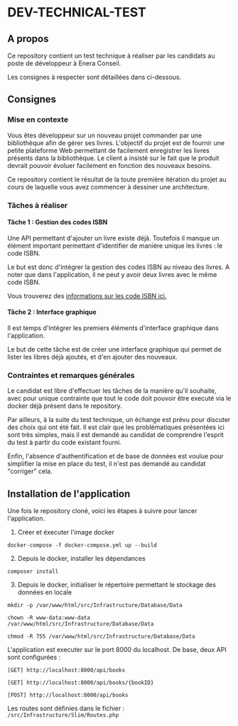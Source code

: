 # DEV-TECHNICAL-TEST

## A propos
Ce repository contient un test technique à réaliser par les candidats au poste de développeur à Enera Conseil.

Les consignes à respecter sont détaillées dans ci-dessous.


## Consignes

### Mise en contexte

Vous êtes développeur sur un nouveau projet commander par une bibliothèque afin de gérer ses livres. L'objectif du projet est de fournir une petite plateforme Web permettant de facilement enregistrer les livres présents dans la bibliothèque. Le client a insisté sur le fait que le produit devrait pouvoir évoluer facilement en fonction des nouveaux besoins.

Ce repository contient le résultat de la toute première itération du projet au cours de laquelle vous avez commencer à dessiner une architecture.

### Tâches à réaliser

#### Tâche 1 : Gestion des codes ISBN

Une API permettant d'ajouter un livre existe déjà. Toutefois il manque un élément important permettant d'identifier de manière unique les livres : le code ISBN.

Le but est donc d'intégrer la gestion des codes ISBN au niveau des livres. A noter que dans l'application, il ne peut y avoir deux livres avec le même code ISBN.

Vous trouverez des [informations sur les code ISBN ici.](https://www.bnf.fr/fr/isbn#:~:text=L'ISBN%20%E2%80%93%20International%20Standard%20Book,de%20publication%20%3A%20imprim%C3%A9%20ou%20multim%C3%A9dia.)

#### Tâche 2 : Interface graphique

Il est temps d'intégrer les premiers éléments d'interface graphique dans l'application.

Le but de cette tâche est de créer une interface graphique qui permet de lister les libres déjà ajoutés, et d'en ajouter des nouveaux.

### Contraintes et remarques générales

Le candidat est libre d'effectuer les tâches de la manière qu'il souhaite, avec pour unique contrainte que tout le code doit pouvoir être executé via le docker déjà présent dans le repository.

Par ailleurs, à la suite du test technique, un échange est prévu pour discuter des choix qui ont été fait. Il est clair que les problématiques présentées ici sont très simples, mais il est demandé au candidat de comprendre l'esprit du test à partir du code existant fourni.

Enfin, l'absence d'authentification et de base de données est voulue pour simplifier la mise en place du test, il n'est pas demandé au candidat "corriger" cela.

## Installation de l'application

Une fois le repository cloné, voici les étapes à suivre pour lancer l'application.

1) Créer et éxecuter l'image docker

`docker-compose -f docker-compose.yml up --build`

2) Depuis le docker, installer les dépendances

`composer install`

3) Depuis le docker, initialiser le répertoire permettant le stockage des données en locale

`mkdir -p /var/www/html/src/Infrastructure/Database/Data`

`chown -R www-data:www-data /var/www/html/src/Infrastructure/Database/Data`

`chmod -R 755 /var/www/html/src/Infrastructure/Database/Data`


L'application est executer sur le port 8000 du localhost. De base, deux API sont configurées :

`[GET] http://localhost:8000/api/books`

`[GET] http://localhost:8000/api/books/{bookID}`

`[POST] http://localhost:8000/api/books`


Les routes sont définies dans le fichier : `/src/Infrastructure/Slim/Routes.php`
